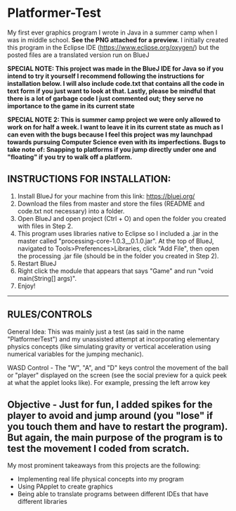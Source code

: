 # Platformer-Test
My first ever graphics program I wrote in Java in a summer camp when I was in middle school. **See the PNG attached for a preview.**
I initially created this program in the Eclipse IDE (https://www.eclipse.org/oxygen/) but the posted files are a translated version run on BlueJ

**SPECIAL NOTE: This project was made in the BlueJ IDE for Java so if you intend to try it yourself I recommend following the instructions for installation below. I will also include code.txt that contains all the code in text form if you just want to look at that. Lastly, please be mindful that there is a lot of garbage code I just commented out; they serve no importance to the game in its current state**

**SPECIAL NOTE 2: This is summer camp project we were only allowed to work on for half a week. I want to leave it in its current state as much as I can even with the bugs because I feel this project was my launchpad towards pursuing Computer Science even with its imperfections. Bugs to take note of: Snapping to platforms if you jump directly under one and "floating" if you try to walk off a platform.**

INSTRUCTIONS FOR INSTALLATION:
--------------------------------------------------------------------------------------------------------------------------------------------
1. Install BlueJ for your machine from this link: https://bluej.org/
2. Download the files from master and store the files (README and code.txt not necessary) into a folder.
4. Open BlueJ and open project (Ctrl + O) and open the folder you created with files in Step 2.
5. This program uses libraries native to Eclipse so I included a .jar in the master called "processing-core-1.0.3__0.1.0.jar". At the top of BlueJ, navigated to Tools>Preferences>Libraries, click "Add File", then open the processing .jar file (should be in the folder you created in Step 2).
6. Restart BlueJ
7. Right click the module that appears that says "Game" and run "void main(String[] args)".
8. Enjoy!
--------------------------------------------------------------------------------------------------------------------------------------------

RULES/CONTROLS
--------------------------------------------------------------------------------------------------------------------------------------------
General Idea: This was mainly just a test (as said in the name "PlatformerTest") and my unassisted attempt at incorporating elementary physics concepts (like simulating gravity or vertical acceleration using numerical variables for the jumping mechanic).

WASD Control -  The "W", "A", and "D" keys control the movement of the ball or "player" displayed on the screen (see the social preview for a quick peek at what the applet looks like). For example, pressing the left arrow key 

Objective - Just for fun, I added spikes for the player to avoid and jump around (you "lose" if you touch them and have to restart the program). But again, the main purpose of the program is to test the movement I coded from scratch.
--------------------------------------------------------------------------------------------------------------------------------------------

My most prominent takeaways from this projects are the following:
- Implementing real life physical concepts into my program
- Using PApplet to create graphics
- Being able to translate programs between different IDEs that have different libraries
